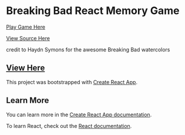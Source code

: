 # Breaking Bad React Memory Game

[Play Game Here](https://jhadev.github.io/breaking-react-game/)

[View Source Here](https://github.com/jhadev/breaking-react-game/tree/code)

credit to Haydn Symons for the awesome Breaking Bad watercolors

[View Here](http://www.haydnsymons.com/work/breaking-bad-portraits)
----
This project was bootstrapped with [Create React App](https://github.com/facebook/create-react-app).

## Learn More

You can learn more in the [Create React App documentation](https://facebook.github.io/create-react-app/docs/getting-started).

To learn React, check out the [React documentation](https://reactjs.org/).
